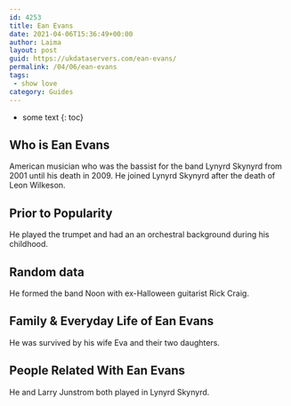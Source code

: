 ```yaml
---
id: 4253
title: Ean Evans
date: 2021-04-06T15:36:49+00:00
author: Laima
layout: post
guid: https://ukdataservers.com/ean-evans/
permalink: /04/06/ean-evans
tags:
 - show love
category: Guides
---
```


* some text
{: toc}


## Who is Ean Evans
                  
                  
                  
American musician who was the bassist for the band Lynyrd Skynyrd from 2001 until his death in 2009. He joined Lynyrd Skynyrd after the death of Leon Wilkeson.
                  
              
            
              
            
                
                
                
## Prior to Popularity
                  
                  
                  
He played the trumpet and had an an orchestral background during his childhood.
                  
              
            
              
            
                
                
                
## Random data
                  
                  
                  
He formed the band Noon with ex-Halloween guitarist Rick Craig.
                  
              
            
              
            
                
                
                
## Family & Everyday Life of Ean Evans
                  
                  
                  
He was survived by his wife Eva and their two daughters.
                  
              
            
              
            
                
                
                
## People Related With Ean Evans
                  
                  
                  
He and Larry Junstrom both played in Lynyrd Skynyrd.
                  
              
            
              
            
                
              
            
              
              
            
            
              
            
          
          
          